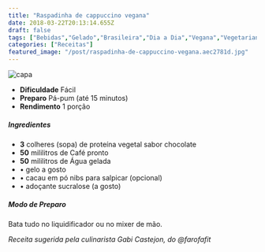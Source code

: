 ```yaml
---
title: "Raspadinha de cappuccino vegana"
date: 2018-03-22T20:13:14.655Z
draft: false
tags: ["Bebidas","Gelado","Brasileira","Dia a Dia","Vegana","Vegetariana","Café"]
categories: ["Receitas"]
featured_image: "/post/raspadinha-de-cappuccino-vegana.aec2781d.jpg"
---
```


![capa](/post/raspadinha-de-cappuccino-vegana.aec2781d.jpg)

*   **Dificuldade** Fácil
*   **Preparo** Pá-pum (até 15 minutos)
*   **Rendimento** 1 porção

##### Ingredientes

*   **3** colheres (sopa) de proteína vegetal sabor chocolate
*   **50** mililitros de Café pronto
*   **50** mililitros de Água gelada
*   • gelo a gosto
*   • cacau em pó nibs para salpicar (opcional)
*   • adoçante sucralose (a gosto)

##### Modo de Preparo

Bata tudo no liquidificador ou no mixer de mão.

_Receita sugerida pela culinarista Gabi Castejon, do @farofafit_
